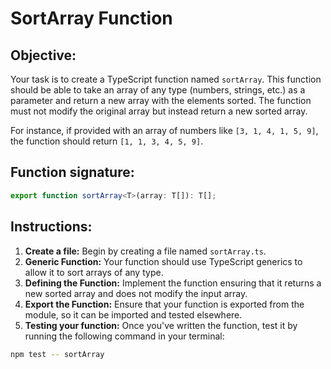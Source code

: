 # SortArray Function

## Objective:

Your task is to create a TypeScript function named `sortArray`. This function should be able to take an array of any type (numbers, strings, etc.) as a parameter and return a new array with the elements sorted. The function must not modify the original array but instead return a new sorted array.

For instance, if provided with an array of numbers like `[3, 1, 4, 1, 5, 9]`, the function should return `[1, 1, 3, 4, 5, 9]`.

## Function signature:

```typescript
export function sortArray<T>(array: T[]): T[];
```

## Instructions:

1. **Create a file:** Begin by creating a file named `sortArray.ts`.
2. **Generic Function:** Your function should use TypeScript generics to allow it to sort arrays of any type.
3. **Defining the Function:** Implement the function ensuring that it returns a new sorted array and does not modify the input array.
4. **Export the Function:** Ensure that your function is exported from the module, so it can be imported and tested elsewhere.
5. **Testing your function:** Once you've written the function, test it by running the following command in your terminal:

```Bash
npm test -- sortArray
```
